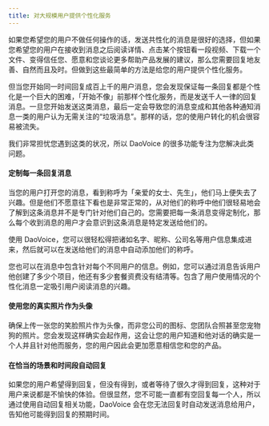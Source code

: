 ```yaml
---
title: 对大规模用户提供个性化服务
---
```


如果您希望您的用户不做任何操作的话，发送共性化的消息是很好的选择，但如果您希望您的用户在接收到消息之后阅读详情、点击某个按钮看一段视频、下载一个文件、变得信任您、愿意和您谈论更多帮助产品发展的建议，那么您需要回复地友善、自然而且及时。但做到这些最简单的方法是给您的用户提供个性化服务。

但当您开始同一时间回复成百上千的用户消息，您会发现保证每一条回复都是个性化是一个巨大的困难，「开始不像」前那样个性化服务，而是发送千人一律的回复消息。一旦您开始发送这类消息，最后一定会导致您的消息变成和其他各种通知消息一类的用户认为无需关注的“垃圾消息”。那样的话，您的使用户转化的机会很容易被流失。

我们非常担忧您遇到这类的状况，所以 DaoVoice 的很多功能专注为您解决此类问题。

#### 定制每一条回复消息

当您的用户打开您的消息，看到称呼为「亲爱的女士、先生」，他们马上便失去了兴趣。但是他们不愿意往下看也是非常正常的，从对他们的称呼中他们很轻易地会了解到这条消息并不是专门针对他们自己的。您需要把每一条消息变得定制化，那么每个收到消息的用户才会意识到这条消息是特定发送给他们的。

使用 DaoVoice，您可以很轻松得把诸如名字、昵称、公司名等用户信息集成进来，然后就可以在发送给他们的消息中自动添加他们的称呼。

您也可以在消息中包含针对每个不同用户的信息。例如，您可以通过消息告诉用户他创建了多少个项目，他还有多少套餐资费没有结清等。包含了用户使用情况的个性化消息一定吸引用户阅读消息的兴趣。

#### 使用您的真实照片作为头像

确保上传一张您的笑脸照片作为头像，而非您公司的图标、您团队合照甚至您宠物狗的照片。您会发现这样确实会起作用，这会让您的用户知道和他对话的确实是一个人并且针对他而服务，您的用户因此会更加愿意相信您和您的产品。

#### 在恰当的场景和时间段自动回复

如果您的用户希望得到回复，但没有得到，或者等待了很久才得到回复，这种对于用户来说都是不愉快的体验。但很显然，您不可能一直都有空回复每一个人，所以通过使用自动回复相关功能，DaoVoice 会在您无法回复时自动发送消息给用户，告知他可能得到回复的预期时间。